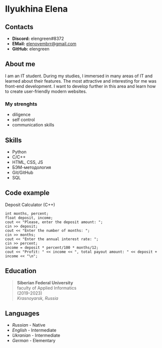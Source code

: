 # **Ilyukhina Elena**

## **Contacts**
* **Discord:** elengreen#8372
* **EMail:** elenovembrr@gmail.com
* **GitHub:** elengreen

## **About me**
I am an IT student. During my studies, I immersed in many areas of IT and learned about their features. The most attractive and interesting for me was front-end development. I want to develop further in this area and learn how to create user-friendly modern websites.

### **My strenghts**

- diligence
- self control
- communication skills

## **Skills**
* Python
* C/C++
* HTML, CSS, JS
* БЭМ-методология
* Git/GitHub
* SQL

## **Code example**
Deposit Calculator (C++)

    int months, percent;
	float deposit, income;
	cout << "Please, enter the deposit amount: ";
	cin >> deposit;
	cout << "Enter the number of months: ";
	cin >> months;
	cout << "Enter the annual interest rate: ";
	cin >> percent;
	income = deposit * percent/100 * months/12;
	cout << "Profit: " << income << ", total payout amount: " << deposit + income << "\n";

## **Education**
>**Siberian Federal University**  
faculty of Applied Informatics  
(2019-2023)  
*Krasnoyarsk, Russia*
	
## **Languages**
 * *Russian* - Native
 * *English* - Intermediate
 * *Ukranian* - Intermediate
 * *German* - Elementary
